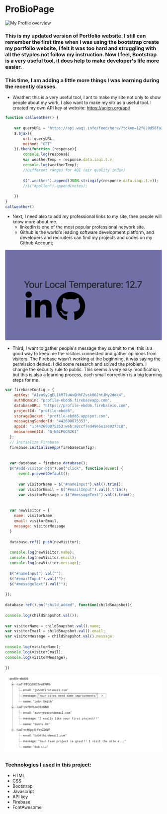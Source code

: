 # ProBioPage
![My Profile overview](./images/1st.gif)

### This is my updated version of Portfolio website. I still can remember the first time when I was using the bootstrap create my portfolio website, I felt it was too hard and struggling with all the styples not follow my instruction. Now I feel, Bootstrap is a very useful tool, it does help to make developer's life more easier.

### This time, I am adding a little more things I was learning during the recently classes. 
- Weather: this is a very useful tool, I ant to make my site not only to show people about my work, I also want to make my sitr as a useful tool.
    I created my own API key at website: https://aqicn.org/api/

```javascript
function callweather() {
       
    var queryURL = "https://api.waqi.info/feed/here/?token=12f820d56fa3fd40bd4af15eae5097c9875e7bc5";
    $.ajax({
        url: queryURL,
        method: "GET"
    }).then(function (response){
        console.log(response)
        var weatherTemp = response.data.iaqi.t.v;
        console.log(weatherTemp);
        //Different ranges for AQI (air quality index)
       
        $(".weather").append(JSON.stringify(response.data.iaqi.t.v));
        //$("#pollen").append(notes);
        
    })
}
callweather()
```

- Next, I need also to add my professional links to my site, then people will know more about me. 
    - linkedIn is one of the most popular professional network site.
    - Github is the world's leading software development platform, and developers and recruiters can find my projects and codes on my Github Account;

![Weather, LinkedIn and Github](./images/LinkedInGithubImg.png)

- Third, I want to gather people's message they submit to me, this is a good way to keep me the visitors connected and gather opinions from visitors. The Firebase wasn't working at the beginning, it was saying the permission denied. I did some research and solved the problem. I change the security rule to public. This seems a very easy modification, but this is also a learning process, each small correction is a big learning steps for me.

``` javascript
var firebaseConfig = {
    apiKey: "AIzaSyCgEL1kMTluWvQHhFZvsk06JhtJMy2dek4",
    authDomain: "profile-ebdd6.firebaseapp.com",
    databaseURL: "https://profile-ebdd6.firebaseio.com",
    projectId: "profile-ebdd6",
    storageBucket: "profile-ebdd6.appspot.com",
    messagingSenderId: "442690875353",
    appId: "1:442690875353:web:a8ccf7ed49e6e1ae0273c8",
    measurementId: "G-N6LP6CR2K1"
  };
  // Initialize Firebase
  firebase.initializeApp(firebaseConfig);


  var database = firebase.database();
  $("#add-visitor-btn").on("click", function(event) {
      event.preventDefault();

      var visitorName = $("#nameInput").val().trim();
      var visitorEmail = $("#emailInput").val().trim();
      var visitorMessage = $("#messageText").val().trim();
  

  var newVisitor = {
    name: visitorName,
    email: visitorEmail,
    message: visitorMessage
  }

  database.ref().push(newVisitor);

  console.log(newVisitor.name);
  console.log(newVisitor.email);
  console.log(newVisitor.message);

  $("#nameInput").val("");
  $("#emailInput").val("");
  $("#messageText").val("");

});

database.ref().on("child_added", function(childSnapshot){

console.log(childSnapshot.val());

var visitorName = childSnapshot.val().name;
var visitorEmail = childSnapshot.val().email;
var visitorMessage = childSnapshot.val().message;

console.log(visitorName);
console.log(visitorEmail);
console.log(visitorMessage);

})
```

![Firebase backend data](./images/firebaseDate.png)

### Technologies I used in this project:
- HTML
- CSS
- Bootstrap
- Javascript
- API key
- Firebase
- FontAwesome